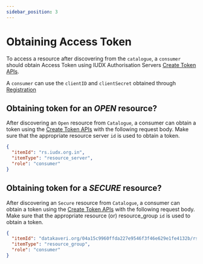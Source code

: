 ```yaml
---
sidebar_position: 3
---
```


 
# Obtaining Access Token
To access a resource after discovering from the `catalogue`, a `consumer` should obtain Access Token using IUDX Authorisation Servers [Create Token APIs](https://authorization.iudx.org.in/apis#operation/post-auth-v1-token). 

A `consumer` can use the `clientID` and `clientSecret` obtained through [Registration](../registration.md)

## Obtaining token for an *OPEN* resource?
After discovering an `Open` resource from `Catalogue`, a consumer can obtain a token using the [Create Token APIs](https://authorization.iudx.org.in/apis#operation/post-auth-v1-token) with the following request body. Make sure that the appropriate resource server `id` is used to obtain a token.


```json
{
  "itemId": "rs.iudx.org.in",
  "itemType": "resource_server",
  "role": "consumer"
}
```


## Obtaining token for a *SECURE* resource?
After discovering an `Secure` resource from `Catalogue`, a consumer can obtain a token using the [Create Token APIs](https://authorization.iudx.org.in/apis#operation/post-auth-v1-token) with the following request body. Make sure that the appropriate resource (or) resource_group `id` is used to obtain a token.

```json
{
  "itemId": "datakaveri.org/04a15c9960ffda227e9546f3f46e629e1fe4132b/rs.iudx.org.in/pune-env-aqm",
  "itemType": "resource_group",
  "role": "consumer"
}
```